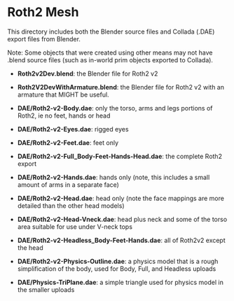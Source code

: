 # Roth2 Mesh

This directory includes both the Blender source files and Collada (.DAE) export
files from Blender.

Note: Some objects that were created using other means may not have .blend source files
(such as in-world prim objects exported to Collada).

* **Roth2v2Dev.blend**: the Blender file for Roth2 v2

* **Roth2V2DevWithArmature.blend**: the Blender file for Roth2 v2 with an armature that MIGHT be useful.

* **DAE/Roth2-v2-Body.dae**: only the torso, arms and legs portions of Roth2, ie no feet, hands or head

* **DAE/Roth2-v2-Eyes.dae**: rigged eyes

* **DAE/Roth2-v2-Feet.dae**: feet only

* **DAE/Roth2-v2-Full_Body-Feet-Hands-Head.dae**: the complete Roth2 export

* **DAE/Roth2-v2-Hands.dae**: hands only (note, this includes a small amount of arms in a separate face)

* **DAE/Roth2-v2-Head.dae**: head only (note the face mappings are more detailed than the other head models)

* **DAE/Roth2-v2-Head-Vneck.dae**: head plus neck and some of the torso area suitable for use under V-neck tops

* **DAE/Roth2-v2-Headless_Body-Feet-Hands.dae**: all of Roth2v2 except the head

* **DAE/Roth2-v2-Physics-Outline.dae**: a physics model that is a rough simplification of the body, used for Body, Full, and Headless uploads

* **DAE/Physics-TriPlane.dae**: a simple triangle used for physics model in the smaller uploads
